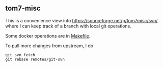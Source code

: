 tom7-misc
---------

This is a convenience view into https://sourceforge.net/p/tom7misc/svn/ where I
can keep track of a branch with local git operations.

Some docker operations are in [Makefile](Makefile).

To pull more changes from upstream, I do
```shell
git svn fetch
git rebase remotes/git-svn
```

